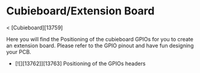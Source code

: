 # Cubieboard/Extension Board
< [Cubieboard][13759]
 
Here you will find the Positioning of the cubieboard GPIOs for you to create an extension board. Please refer to the GPIO pinout and have fun designing your PCB. 
  * [![][13762]][13763]
Positioning of the GPIOs headers
